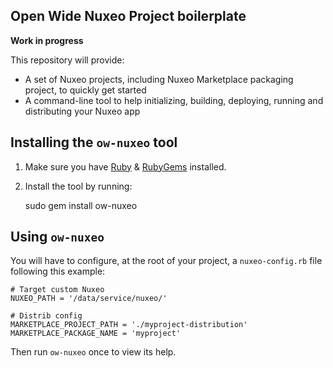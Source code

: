 ## Open Wide Nuxeo Project boilerplate

**Work in progress**

This repository will provide:

* A set of Nuxeo projects, including Nuxeo Marketplace packaging project, to quickly get started
* A command-line tool to help initializing, building, deploying, running and distributing your Nuxeo app

## Installing the `ow-nuxeo` tool

1. Make sure you have [Ruby](http://www.ruby-lang.org/fr/) & [RubyGems](http://rubygems.org/pages/download) installed.
2. Install the tool by running:

    sudo gem install ow-nuxeo
    
## Using `ow-nuxeo`

You will have to configure, at the root of your project, a `nuxeo-config.rb` file following this example:

```
# Target custom Nuxeo
NUXEO_PATH = '/data/service/nuxeo/'

# Distrib config
MARKETPLACE_PROJECT_PATH = './myproject-distribution'
MARKETPLACE_PACKAGE_NAME = 'myproject'
```

Then run `ow-nuxeo` once to view its help.
